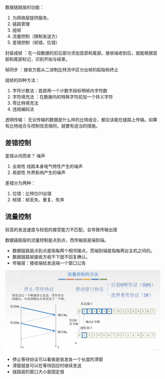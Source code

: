 数据链路层的功能：
1. 为网络层提供服务。
2. 链路管理
3. 组帧
4. 流量控制（限制发送方）
5. 差错控制（帧错，位错）

封装成帧 ：在一段数据的前后部分添加首部和尾部。接收端收到后，就能根据首部和尾部标记，识别开始与结束。

帧同步 ：接收方能从二进制比特流中区分出帧的起始和终止

组帧的四种方法： 
1. 字符计数法：首部用一个计数字段标明帧内字符数
2. 字符填充法 ：在数据内的特殊字符前加一个转义字符
3. 零比特填充法
4. 违规编码法

透明传输： 无论传输的数据是什么样的比特组合，都应该能在链路上传输。如果有比特组合与控制信息相同，就要有适当的措施。

## 差错控制
差错从何而来？ 噪声
1. 全局性 线路本身电气特性产生的噪声
2. 局部性 外界影响产生的噪声

差错分为两种：
1. 位错：比特位01出错
2. 帧错：帧丢失、重复、失序

## 流量控制
较高的发送速度与较低的接受能力不匹配，会导致传输出错

数据链路层的流量控制是点到点，而传输层是端到端。
* 数据链路层点到点是指每两个相邻接点，而端到端是指每两台主机之间的。
* 数据链路层接收方收不下就不回复确认。
* 传输层：接收端给发送端一个窗口公告

![img.png](llkz.png)

* 停止等待协议可以看做是收发各一个长度的滑窗
* 滑窗就是可以在等待回应时继续发送
* 链路层的窗口大小是固定值




